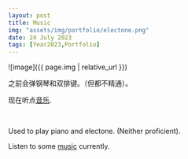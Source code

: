 ```yaml
---
layout: post
title: Music
img: "assets/img/portfolio/electone.png"
date: 24 July 2023
tags: [Year2023,Portfolio]
---
```

![image]({{ page.img | relative_url }})

之前会弹钢琴和双排键。（但都不精通）。

现在听点[音乐](https://music.163.com/#/user/home?id=1661316242).

<br>

Used to play piano and electone. (Neither proficient).

Listen to some [music](https://music.163.com/#/user/home?id=1661316242) currently.
